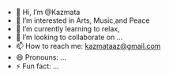 - 👋 Hi, I’m @Kazmata
- 👀 I’m interested in Arts, Music,and Peace
- 🌱 I’m currently learning to relax, 
- 💞️ I’m looking to collaborate on ...
- 📫 How to reach me: kazmataaz@gmail.com
- 😄 Pronouns: ...
- ⚡ Fun fact: ...

<!---
Kazmata/Kazmata is a ✨ special ✨ repository because its `README.md` (this file) appears on your GitHub profile.
You can click the Preview link to take a look at your changes.
--->
